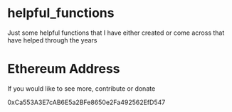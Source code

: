 # helpful_functions
Just some helpful functions that I have either created or come across that have helped through the years

# Ethereum Address
If you would like to see more, contribute or donate

0xCa553A3E7cAB6E5a2BFe8650e2Fa492562EfD547
